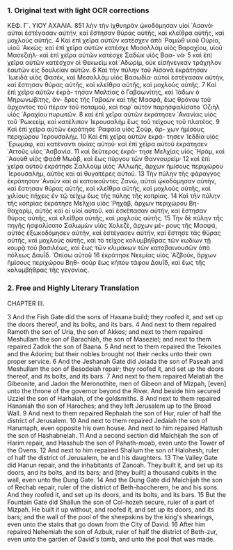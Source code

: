 ### 1. Original text with light OCR corrections

ΚΕΦ. Γ΄.
ΥΙΟΥ ΑΧΑΛΙΑ.
851
λὴν τὴν ἰχθυηρὰν ᾠκοδόμησαν υἱοὶ ᾿Ασανὰ· αὐτοὶ ἐστέγασαν αὐτήν,
καὶ ἔστησαν θύρας αὐτῆς, καὶ κλεῖθρα αὐτῆς, καὶ μοχλοὺς αὐτῆς.
4 Καὶ ἐπὶ χεῖρα αὐτῶν κατέσχεν ἀπὸ ῾Ραμὼθ υἱοῦ Οὐρία, υἱοῦ
᾿Ακκώς· καὶ ἐπὶ χεῖρα αὐτῶν κατέσχε Μοσολλὰμ υἱὸς Βαραχίου,
υἱοῦ Μασεζιήλ· καὶ ἐπὶ χεῖρα αὐτῶν κατέσχε Σαδὼκ υἱὸς Βαα-
νά·
5 καὶ ἐπὶ χεῖρα αὐτῶν κατέσχον οἱ Θεκωεὶμ καὶ ᾿Αδωρίμ, οὐκ
εἰσήνεγκαν τράχηλον ἑαυτῶν εἰς δουλείαν αὐτῶν.
6 Καὶ τὴν πύλην τοῦ Αἰσανὰ ἐκράτησαν ᾿Ιωειδὰ υἱὸς Φασέκ, καὶ Μεσολλὰμ υἱὸς
Βασωδία· αὐτοὶ ἐστέγασαν αὐτήν, καὶ ἔστησαν θύρας αὐτῆς, καὶ
κλεῖθρα αὐτῆς, καὶ μοχλοὺς αὐτῆς.
7 Καὶ ἐπὶ χεῖρα αὐτῶν ἐκρά-
τησαν Μαλτίας ὁ Γαβαωνίτης, καὶ Ἰάδων ὁ Μηρωνωβίτης, ἄν-
δρες τῆς Γαβαὼν καὶ τῆς Μασφά, ἕως θρόνου τοῦ ἄρχοντος τοῦ
πέραν τοῦ ποταμοῦ, καὶ παρ᾿ αὐτὸν παρησφαλίσατο ᾿Οζιὴλ υἱὸς
᾿Αραχίου πυρωτῶν.
8 καὶ ἐπὶ χεῖρα αὐτῶν ἐκράτησεν ᾿Ανανίας υἱὸς
τοῦ ῾Ρωκεείμ, καὶ κατέλιπον ῾Ιερουσαλὴμ ἕως τοῦ τείχους τοῦ
πλατέος.
9 Καὶ ἐπὶ χεῖρα αὐτῶν ἐκράτησε ῾Ραφαία υἱὸς Σούρ, ἄρ-
χων ἡμίσους περιχώρου ῾Ιερουσαλήμ.
10 Καὶ ἐπὶ χεῖρα αὐτῶν ἐκρά-
τησεν ᾿Ιεδδία υἱὸς ᾿Ερωμάφ, καὶ κατέναντι οἰκίας αὐτοῦ· καὶ ἐπὶ
χεῖρα αὐτοῦ ἐκράτησεν ᾿Αττοῦς υἱὸς ᾿Ασβανία.
11 καὶ δεύτερος ἐκρά-
τησε Μελχίας υἱὸς ῾Ηρὰμ, καὶ ᾿Ασοὺθ υἱὸς Φαὰθ Μωάβ, καὶ ἕως
πύργου τῶν Θαννουρείμ·
12 καὶ ἐπὶ χεῖρα αὐτοῦ ἐκράτησε Σαλλοὺμ
υἱὸς ᾿Αλλωῆς, ἄρχων ἡμίσους περιχώρου ῾Ιερουσαλήμ, αὐτὸς καὶ
αἱ θυγατέρες αὐτοῦ.
13 Τὴν πύλην τῆς φάραγγος ἐκράτησαν ᾿Ανοὺν
καὶ οἱ κατοικοῦντες Ζανὼ, αὐτοὶ ᾠκοδόμησαν αὐτήν, καὶ ἔστησαν
θύρας αὐτῆς, καὶ κλεῖθρα αὐτῆς, καὶ μοχλοὺς αὐτῆς, καὶ χιλίους
πήχεις ἐν τῷ τείχῳ ἕως τῆς πύλης τῆς κοπρίας.
14 Καὶ τὴν πύλην
τῆς κοπρίας ἐκράτησε Μελχία υἱὸς ῾Ρηχάβ, ἄρχων περιχώρου Βη-
θαχαρὶμ, αὐτὸς καὶ οἱ υἱοὶ αὐτοῦ. καὶ ἐσκέπασαν αὐτήν, καὶ
ἔστησαν θύρας αὐτῆς, καὶ κλεῖθρα αὐτῆς, καὶ μοχλοὺς αὐτῆς.
15 Τὴν δὲ
πύλην τῆς πηγῆς ἠσφαλίσατο Σαλωμὼν υἱὸς Χολεζὲ, ἄρχων μέ-
ρους τῆς Μασφά, αὐτὸς ἐξωκοδόμησεν αὐτήν, καὶ ἐστέγασεν αὐτήν,
καὶ ἔστησε τὰς θύρας αὐτῆς, καὶ μοχλοὺς αὐτῆς, καὶ τὸ τεῖχος
κολυμβήθρας τῶν κωδίων τῇ κουρᾷ τοῦ βασιλέως, καὶ ἕως τῶν
κλιμάκων τῶν καταβαινουσῶν ἀπὸ πόλεως Δαυΐδ. ᾿Οπίσω αὐτοῦ
16 ἐκράτησε Νεεμίας υἱὸς ᾿Αζβοὺκ, ἄρχων ἡμίσους περιχώρου Βηθ-
σοὺρ ἕως κήπου τάφου Δαυΐδ, καὶ ἕως τῆς κολυμβήθρας τῆς γεγονίας.

### 2. Free and Highly Literary Translation

CHAPTER III.

3 And the Fish Gate did the sons of Hasana build; they roofed it, and set up the doors thereof, and its bolts, and its bars.
4 And next to them repaired Ramoth the son of Uria, the son of Akkos; and next to them repaired Meshullam the son of Barachiah, the son of Maseziel; and next to them repaired Zadok the son of Baana.
5 And next to them repaired the Tekoites and the Adorim; but their nobles brought not their necks unto their own proper service.
6 And the Jeshanah Gate did Joiada the son of Paseah and Meshullam the son of Besodeiah repair; they roofed it, and set up the doors thereof, and its bolts, and its bars.
7 And next to them repaired Melatiah the Gibeonite, and Jadon the Meronothite, men of Gibeon and of Mizpah, [even] unto the throne of the governor beyond the River. And beside him secured Uzziel the son of Harhaiah, of the goldsmiths.
8 And next to them repaired Hananiah the son of Haroches; and they left Jerusalem up to the Broad Wall.
9 And next to them repaired Rephaiah the son of Hur, ruler of half the district of Jerusalem.
10 And next to them repaired Jedaiah the son of Harumaph, even opposite his own house. And next to him repaired Hattush the son of Hashabneiah.
11 And a second section did Malchijah the son of Harim repair, and Hasshub the son of Pahath-moab, even unto the Tower of the Ovens.
12 And next to him repaired Shallum the son of Halohesh, ruler of half the district of Jerusalem, he and his daughters.
13 The Valley Gate did Hanun repair, and the inhabitants of Zanoah. They built it, and set up its doors, and its bolts, and its bars; and [they built] a thousand cubits in the wall, even unto the Dung Gate.
14 And the Dung Gate did Malchijah the son of Rechab repair, ruler of the district of Beth-haccherem, he and his sons. And they roofed it, and set up its doors, and its bolts, and its bars.
15 But the Fountain Gate did Shallun the son of Col-hozeh secure, ruler of a part of Mizpah. He built it up without, and roofed it, and set up its doors, and its bars; and the wall of the pool of the sheepskins by the king's shearings, even unto the stairs that go down from the City of David.
16 After him repaired Nehemiah the son of Azbuk, ruler of half the district of Beth-zur, even unto the garden of David's tomb, and unto the pool that was made.